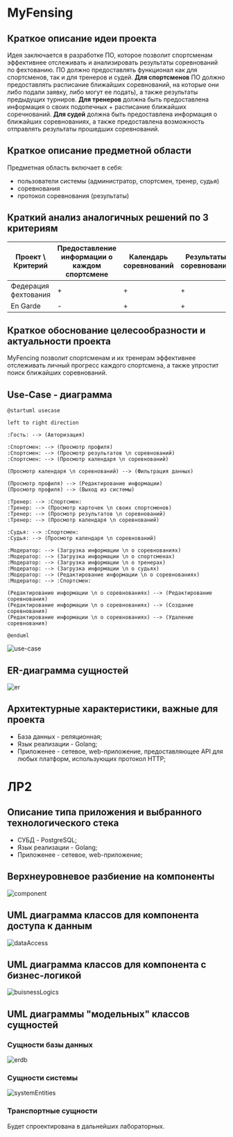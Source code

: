 # MyFensing

## Краткое описание идеи проекта

Идея заключается в разработке ПО, которое позволит спортсменам эффективнее отслеживать и анализировать результаты соревнований по фехтованию. ПО должно предоставлять функционал как для спортсменов, так и для тренеров и судей. **Для спортсменов** ПО должно предоставлять расписание ближайших соревнований, на которые они либо подали заявку, либо могут ее подать), а также результаты предыдущих турниров. **Для тренеров** должна быть предоставлена информация о своих подопечных + расписание ближайших соречнований. **Для судей** должна быть предоставлена информация о ближайших соревнованиях, а также предоставлена возможность отправлять результаты прошедших соревнований.

## Краткое описание предметной области

Предметная область включает в себя:

* пользователи системы (администратор, спортсмен, тренер, судья)
* соревнования
* протокол соревнования (результаты)

## Краткий анализ аналогичных решений по 3 критериям

|Проект \ Критерий|Предоставление информации о каждом спортсмене|Календарь соревнований| Результаты соревнований|Наличие авторизации|
|---|---|---|---|---|
|Федерация фехтования|+|+|+|-|
|En Garde|-|+|+|-|

## Краткое обоснование целесообразности и актуальности проекта

MyFencing позволит спортсменам и их тренерам эффективнее отслеживать личный прогресс каждого спортсмена, а также упростит поиск ближайших соревнований.

## Use-Case - диаграмма

```plantuml
@startuml usecase

left to right direction

:Гость: --> (Авторизация)

:Спортсмен: --> (Просмотр профиля)
:Спортсмен: --> (Просмотр результатов \n соревнований)
:Спортсмен: --> (Просмотр календаря \n соревнований)

(Просмотр календаря \n соревнований) --> (Фильтрация данных)

(Просмотр профиля) --> (Редактирование информации)
(Просмотр профиля) --> (Выход из системы)

:Тренер: --> :Спортсмен:
:Тренер: --> (Просмотр карточек \n своих спортсменов)
:Тренер: --> (Просмотр результатов \n соревнований)
:Тренер: --> (Просмотр календаря \n соревнований)

:Судья: --> :Спортсмен:
:Судья: --> (Просмотр календаря \n соревнований)

:Модератор: --> (Загрузка информации \n о соревнованиях)
:Модератор: --> (Загрузка информации \n о спортсменах)
:Модератор: --> (Загрузка информации \n о тренерах)
:Модератор: --> (Загрузка информации \n о судьях)
:Модератор: --> (Редактирование информации \n о соревнованиях)
:Модератор: --> :Спортсмен:

(Редактирование информации \n о соревнованиях) --> (Редактирование соревнования)
(Редактирование информации \n о соревнованиях) --> (Создание соревнования)
(Редактирование информации \n о соревнованиях) --> (Удаление соревнования)

@enduml

```

![use-case](docs/assets/usecase.svg)

## ER-диаграмма сущностей

![er](docs/assets/er.svg)

## Архитектурные характеристики, важные для проекта

* База данных - реляционная;
* Язык реализации - Golang;
* Приложенее - сетевое, web-приложение, предоставляющее API для любых платформ, использующих протокол HTTP;

# ЛР2

## Описание типа приложения и выбранного технологического стека

* СУБД - PostgreSQL;
* Язык реализации - Golang;
* Приложенее - сетевое, web-приложение;

## Верхнеуровневое разбиение на компоненты

![component](docs/assets/component.svg)

## UML диаграмма классов для компонента доступа к данным

![dataAccess](docs/assets/dataAccess.svg)

## UML диаграмма классов для компонента с бизнес-логикой

![buisnessLogics](docs/assets/buisnessLogics.svg)

## UML диаграммы "модельных" классов сущностей

### Сущности базы данных

![erdb](docs/assets/erdb.svg)

### Сущности системы

![systemEntities](docs/assets/systemEntities.svg)

### Транспортные сущности

Будет спроектирована в дальнейших лабораторных.
